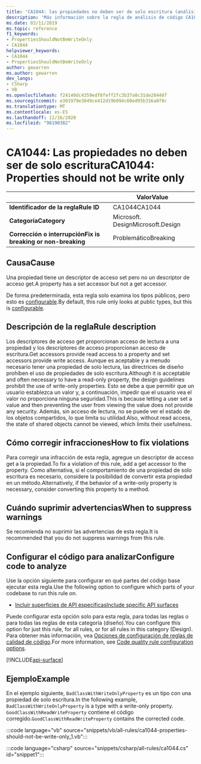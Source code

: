 ```yaml
---
title: 'CA1044: las propiedades no deben ser de solo escritura (análisis de código)'
description: 'Más información sobre la regla de análisis de código CA1044: las propiedades no deben ser de solo escritura'
ms.date: 03/11/2019
ms.topic: reference
f1_keywords:
- PropertiesShouldNotBeWriteOnly
- CA1044
helpviewer_keywords:
- CA1044
- PropertiesShouldNotBeWriteOnly
author: gewarren
ms.author: gewarren
dev_langs:
- CSharp
- VB
ms.openlocfilehash: f24140dc4359edf8feff2fc3b37a8c31de28448f
ms.sourcegitcommit: e301979e3049ce412d19b094c60ed95b316a8f8c
ms.translationtype: MT
ms.contentlocale: es-ES
ms.lasthandoff: 12/16/2020
ms.locfileid: "98190382"
---
```

# <a name="ca1044-properties-should-not-be-write-only"></a><span data-ttu-id="471bf-103">CA1044: Las propiedades no deben ser de solo escritura</span><span class="sxs-lookup"><span data-stu-id="471bf-103">CA1044: Properties should not be write only</span></span>

| | <span data-ttu-id="471bf-104">Valor</span><span class="sxs-lookup"><span data-stu-id="471bf-104">Value</span></span> |
|-|-|
| <span data-ttu-id="471bf-105">**Identificador de la regla**</span><span class="sxs-lookup"><span data-stu-id="471bf-105">**Rule ID**</span></span> |<span data-ttu-id="471bf-106">CA1044</span><span class="sxs-lookup"><span data-stu-id="471bf-106">CA1044</span></span>|
| <span data-ttu-id="471bf-107">**Categoría**</span><span class="sxs-lookup"><span data-stu-id="471bf-107">**Category**</span></span> |<span data-ttu-id="471bf-108">Microsoft. Design</span><span class="sxs-lookup"><span data-stu-id="471bf-108">Microsoft.Design</span></span>|
| <span data-ttu-id="471bf-109">**Corrección o interrupción**</span><span class="sxs-lookup"><span data-stu-id="471bf-109">**Fix is breaking or non-breaking**</span></span> |<span data-ttu-id="471bf-110">Problemático</span><span class="sxs-lookup"><span data-stu-id="471bf-110">Breaking</span></span>|

## <a name="cause"></a><span data-ttu-id="471bf-111">Causa</span><span class="sxs-lookup"><span data-stu-id="471bf-111">Cause</span></span>

<span data-ttu-id="471bf-112">Una propiedad tiene un descriptor de acceso set pero no un descriptor de acceso get.</span><span class="sxs-lookup"><span data-stu-id="471bf-112">A property has a set accessor but not a get accessor.</span></span>

<span data-ttu-id="471bf-113">De forma predeterminada, esta regla solo examina los tipos públicos, pero esto es [configurable](#configure-code-to-analyze).</span><span class="sxs-lookup"><span data-stu-id="471bf-113">By default, this rule only looks at public types, but this is [configurable](#configure-code-to-analyze).</span></span>

## <a name="rule-description"></a><span data-ttu-id="471bf-114">Descripción de la regla</span><span class="sxs-lookup"><span data-stu-id="471bf-114">Rule description</span></span>

<span data-ttu-id="471bf-115">Los descriptores de acceso get proporcionan acceso de lectura a una propiedad y los descriptores de acceso proporcionan acceso de escritura.</span><span class="sxs-lookup"><span data-stu-id="471bf-115">Get accessors provide read access to a property and set accessors provide write access.</span></span> <span data-ttu-id="471bf-116">Aunque es aceptable y a menudo necesario tener una propiedad de solo lectura, las directrices de diseño prohíben el uso de propiedades de solo escritura.</span><span class="sxs-lookup"><span data-stu-id="471bf-116">Although it is acceptable and often necessary to have a read-only property, the design guidelines prohibit the use of write-only properties.</span></span> <span data-ttu-id="471bf-117">Esto se debe a que permitir que un usuario establezca un valor y, a continuación, impedir que el usuario vea el valor no proporciona ninguna seguridad.</span><span class="sxs-lookup"><span data-stu-id="471bf-117">This is because letting a user set a value and then preventing the user from viewing the value does not provide any security.</span></span> <span data-ttu-id="471bf-118">Además, sin acceso de lectura, no se puede ver el estado de los objetos compartidos, lo que limita su utilidad.</span><span class="sxs-lookup"><span data-stu-id="471bf-118">Also, without read access, the state of shared objects cannot be viewed, which limits their usefulness.</span></span>

## <a name="how-to-fix-violations"></a><span data-ttu-id="471bf-119">Cómo corregir infracciones</span><span class="sxs-lookup"><span data-stu-id="471bf-119">How to fix violations</span></span>

<span data-ttu-id="471bf-120">Para corregir una infracción de esta regla, agregue un descriptor de acceso get a la propiedad.</span><span class="sxs-lookup"><span data-stu-id="471bf-120">To fix a violation of this rule, add a get accessor to the property.</span></span> <span data-ttu-id="471bf-121">Como alternativa, si el comportamiento de una propiedad de solo escritura es necesario, considere la posibilidad de convertir esta propiedad en un método.</span><span class="sxs-lookup"><span data-stu-id="471bf-121">Alternatively, if the behavior of a write-only property is necessary, consider converting this property to a method.</span></span>

## <a name="when-to-suppress-warnings"></a><span data-ttu-id="471bf-122">Cuándo suprimir advertencias</span><span class="sxs-lookup"><span data-stu-id="471bf-122">When to suppress warnings</span></span>

<span data-ttu-id="471bf-123">Se recomienda no suprimir las advertencias de esta regla.</span><span class="sxs-lookup"><span data-stu-id="471bf-123">It is recommended that you do not suppress warnings from this rule.</span></span>

## <a name="configure-code-to-analyze"></a><span data-ttu-id="471bf-124">Configurar el código para analizar</span><span class="sxs-lookup"><span data-stu-id="471bf-124">Configure code to analyze</span></span>

<span data-ttu-id="471bf-125">Use la opción siguiente para configurar en qué partes del código base ejecutar esta regla.</span><span class="sxs-lookup"><span data-stu-id="471bf-125">Use the following option to configure which parts of your codebase to run this rule on.</span></span>

- [<span data-ttu-id="471bf-126">Incluir superficies de API específicas</span><span class="sxs-lookup"><span data-stu-id="471bf-126">Include specific API surfaces</span></span>](#include-specific-api-surfaces)

<span data-ttu-id="471bf-127">Puede configurar esta opción solo para esta regla, para todas las reglas o para todas las reglas de esta categoría (diseño).</span><span class="sxs-lookup"><span data-stu-id="471bf-127">You can configure this option for just this rule, for all rules, or for all rules in this category (Design).</span></span> <span data-ttu-id="471bf-128">Para obtener más información, vea [Opciones de configuración de reglas de calidad de código](../code-quality-rule-options.md).</span><span class="sxs-lookup"><span data-stu-id="471bf-128">For more information, see [Code quality rule configuration options](../code-quality-rule-options.md).</span></span>

[!INCLUDE[api-surface](~/includes/code-analysis/api-surface.md)]

## <a name="example"></a><span data-ttu-id="471bf-129">Ejemplo</span><span class="sxs-lookup"><span data-stu-id="471bf-129">Example</span></span>

<span data-ttu-id="471bf-130">En el ejemplo siguiente, `BadClassWithWriteOnlyProperty` es un tipo con una propiedad de solo escritura.</span><span class="sxs-lookup"><span data-stu-id="471bf-130">In the following example, `BadClassWithWriteOnlyProperty` is a type with a write-only property.</span></span> <span data-ttu-id="471bf-131">`GoodClassWithReadWriteProperty` contiene el código corregido.</span><span class="sxs-lookup"><span data-stu-id="471bf-131">`GoodClassWithReadWriteProperty` contains the corrected code.</span></span>

:::code language="vb" source="snippets/vb/all-rules/ca1044-properties-should-not-be-write-only_1.vb":::

:::code language="csharp" source="snippets/csharp/all-rules/ca1044.cs" id="snippet1":::
